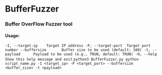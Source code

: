 # BufferFuzzer
### Buffer OverFlow Fuzzer tool

#### Usage:
  ` -I, --target-ip    Target IP address
  -P, --target-port  Target port number
  --buffersize       Buffer size to be used (default: 100)
  -t, --payload      Payload to be used (e.g., TRUN, default: TRUN)
  -H, --help         Show this help message and exit `
 ``` python3 BufferFuzzer.py python script_name.py -I <target_ip> -P <target_port> --buffersize <buffer_size> -t <payload> ``` 
